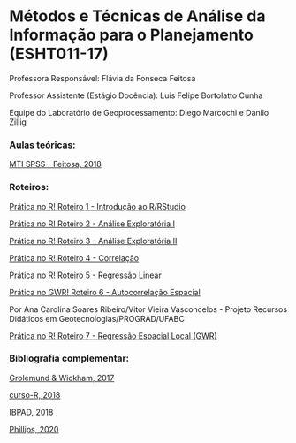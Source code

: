 # Métodos e Técnicas de Análise da Informação para o Planejamento (ESHT011-17)

Professora Responsável: Flávia da Fonseca Feitosa

Professor Assistente (Estágio Docência): Luis Felipe Bortolatto Cunha

Equipe do Laboratório de Geoprocessamento: Diego Marcochi e Danilo Zillig

### Aulas teóricas:

[MTI SPSS - Feitosa, 2018](https://flaviafeitosa.wordpress.com/teaching/bpt-mti/)

### Roteiros:

[Prática no R! Roteiro 1 - Introdução ao R/RStudio](https://luisfelipebr.github.io/mti2020/roteiros/roteiro1.html)

[Prática no R! Roteiro 2 - Análise Exploratória I](https://luisfelipebr.github.io/mti2020/roteiros/roteiro2.html)

[Prática no R! Roteiro 3 - Análise Exploratória II](https://luisfelipebr.github.io/mti2020/roteiros/roteiro3.html)

[Prática no R! Roteiro 4 - Correlação](https://luisfelipebr.github.io/mti2020/roteiros/roteiro4.html)

[Prática no R! Roteiro 5 - Regressão Linear](https://luisfelipebr.github.io/mti2020/roteiros/roteiro5.html)

[Prática no GWR! Roteiro 6 - Autocorrelação Espacial](https://www.youtube.com/watch?v=1FpBFUxmbkc&t)

Por Ana Carolina Soares Ribeiro/Vitor Vieira Vasconcelos - Projeto Recursos Didáticos em Geotecnologias/PROGRAD/UFABC

[Prática no R! Roteiro 7 - Regressão Espacial Local (GWR)](https://luisfelipebr.github.io/mti2020/roteiros/roteiro7.html)

### Bibliografia complementar:

[Grolemund & Wickham, 2017](https://r4ds.had.co.nz/)

[curso-R, 2018](https://material.curso-r.com/)

[IBPAD, 2018](https://cdr.ibpad.com.br/cdr-intro.pdf)

[Phillips, 2020](https://jonnyphillips.github.io/Ciencia_de_Dados/)
